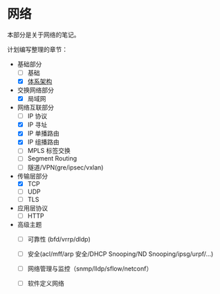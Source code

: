 # 网络
本部分是关于网络的笔记。

计划编写整理的章节：

- 基础部分
    - [ ] 基础
    - [x] [体系架构](/networking/arch.md)
- 交换网络部分
    - [x] 局域网
- 网络互联部分
    - [ ] IP 协议
    - [x] IP 寻址
    - [x] IP 单播路由
    - [x] IP 组播路由
    - [ ] MPLS 标签交换
    - [ ] Segment Routing
    - [ ] 隧道/VPN(gre/ipsec/vxlan)
- 传输层部分
    - [x] TCP
    - [ ] UDP
    - [ ] TLS
- 应用层协议
    - [ ] HTTP 
- 高级主题
    - [ ] 可靠性 (bfd/vrrp/dldp)
    - [ ] 安全(acl/mff/arp 安全/DHCP Snooping/ND Snooping/ipsg/urpf/...)
    - [ ] 网络管理与监控（snmp/lldp/sflow/netconf）
    - [ ] 软件定义网络

